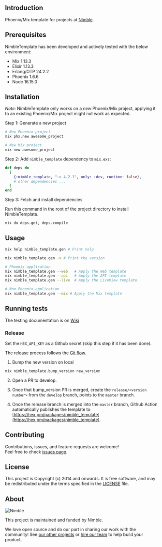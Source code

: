 ## Introduction

Phoenix/Mix template for projects at [Nimble](https://nimblehq.co/).

## Prerequisites

NimbleTemplate has been developed and actively tested with the below environment:

- Mix 1.13.3
- Elixir 1.13.3
- Erlang/OTP 24.2.2
- Phoenix 1.6.6
- Node 16.15.0

## Installation

*Note:* NimbleTemplate only works on a _new_ Phoenix/Mix project, applying it to an existing Phoenix/Mix project might not work as expected.

Step 1: Generate a new project

```bash
# New Phoenix project
mix phx.new awesome_project

# New Mix project
mix new awesome_project
```

Step 2: Add `nimble_template` dependency to `mix.exs`:

```elixir
def deps do
  [
    {:nimble_template, "~> 4.2.1", only: :dev, runtime: false},
    # other dependencies ...
  ]
end
```

Step 3: Fetch and install dependencies

Run this command in the root of the project directory to install NimbleTemplate.

```bash
mix do deps.get, deps.compile
```

## Usage

```bash
mix help nimble_template.gen # Print help

mix nimble_template.gen -v # Print the version

# Phoenix application
mix nimble_template.gen --web   # Apply the Web template
mix nimble_template.gen --api   # Apply the API template
mix nimble_template.gen --live  # Apply the LiveView template

# Non-Phoenix application
mix nimble_template.gen --mix # Apply the Mix template
```

## Running tests

The testing documentation is on [Wiki](https://github.com/nimblehq/elixir-templates/wiki)

### Release

Set the `HEX_API_KEY` as a Github secret (skip this step if it has been done).

The release process follows the [Git flow](https://nimblehq.co/compass/development/version-control/release-management).

1. Bump the new version on local

  ```bash
  mix nimble_template.bump_version new_version
  ```

2. Open a PR to develop.

3. Once that bump_version PR is merged, create the `release/<version number>` from the `develop` branch, points to the `master` branch.

4. Once the release branch is merged into the `master` branch, Github Action automatically publishes the template to [https://hex.pm/packages/nimble_template](https://hex.pm/packages/nimble_template).

## Contributing

Contributions, issues, and feature requests are welcome!<br />Feel free to check [issues page](https://github.com/nimblehq/elixir-templates/issues).

## License

This project is Copyright (c) 2014 and onwards. It is free software, and may be redistributed under the terms specified in the [LICENSE] file.

[LICENSE]: /LICENSE

## About

![Nimble](https://assets.nimblehq.co/logo/dark/logo-dark-text-160.png)

This project is maintained and funded by Nimble.

We love open source and do our part in sharing our work with the community!
See [our other projects][community] or [hire our team][hire] to help build your product.

[community]: https://github.com/nimblehq
[hire]: https://nimblehq.co
